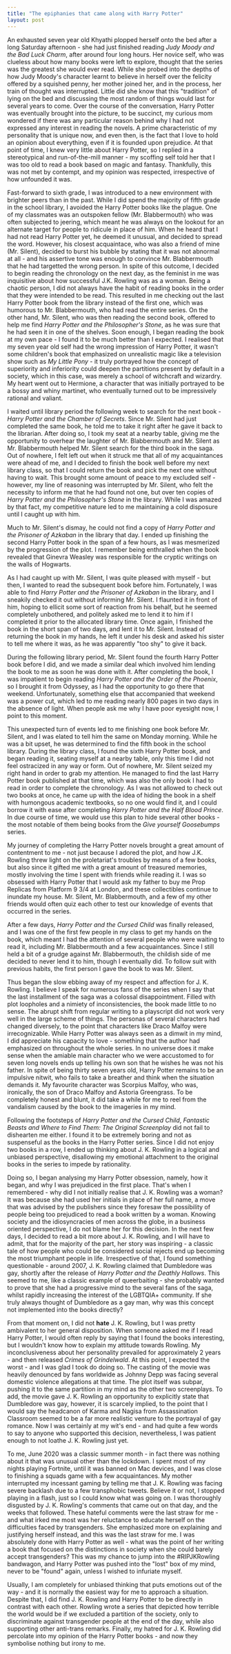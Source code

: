 ```yaml
---
title: "The epiphanies that came along with Harry Potter"
layout: post
---
```


An exhausted seven year old Khyathi plopped herself onto the bed after a long Saturday afternoon - she had just finished reading *Judy Moody and the Bad Luck Charm*, after around four long hours. Her novice self, who was clueless about how many books were left to explore, thought that the series was the greatest she would ever read. While she probed into the depths of how Judy Moody's character learnt to believe in herself over the felicity offered by a squished penny, her mother joined her, and in the process, her train of thought was interrupted. Little did she know that this "tradition" of lying on the bed and discussing the most random of things would last for several years to come. Over the course of the conversation, Harry Potter was eventually brought into the picture, to be succinct, my curious mom wondered if there was any particular reason behind why I had not expressed any interest in reading the novels. A prime characteristic of my personality that is unique now, and even then, is the fact that I love to hold an opinion about everything, even if it is founded upon prejudice. At that point of time, I knew very little about Harry Potter, so I replied in a stereotypical and run-of-the-mill manner - my scoffing self told her that I was too old to read a book based on magic and fantasy. Thankfully, this was not met by contempt, and my opinion was respected, irrespective of how unfounded it was.

Fast-forward to sixth grade, I was introduced to a new environment with brighter peers than in the past. While I did spend the majority of fifth grade in the school library, I avoided the Harry Potter books like the plague. One of my classmates was an outspoken fellow (Mr. Blabbermouth) who was often subjected to jeering, which meant he was always on the lookout for an alternate target for people to ridicule in place of him. When he heard that I had not read Harry Potter yet, he deemed it unusual, and decided to spread the word. However, his closest acquaintace, who was also a friend of mine (Mr. Silent), decided to burst his bubble by stating that it was not abnormal at all - and his assertive tone was enough to convince Mr. Blabbermouth that he had targetted the wrong person. In spite of this outcome, I decided to begin reading the chronology on the next day, as the feminist in me was inquisitive about how successful J.K. Rowling was as a woman. Being a chaotic person, I did not always have the habit of reading books in the order that they were intended to be read. This resulted in me checking out the last Harry Potter book from the library instead of the first one, which was humorous to Mr. Blabbermouth, who had read the entire series. On the other hand, Mr. Silent, who was then reading the second book, offered to help me find *Harry Potter and the Philosopher's Stone*, as he was sure that he had seen it in one of the shelves. Soon enough, I began reading the book at my own pace - I found it to be much better than I expected. I realised that my seven year old self had the wrong impression of Harry Potter, it wasn't some children's book that emphasized on unrealistic magic like a television show such as *My Little Pony* - it truly portrayed how the concept of superiority and inferiority could deepen the partitions present by default in a society, which in this case, was merely a school of witchcraft and wizardry. My heart went out to Hermione, a character that was initially portrayed to be a bossy and whiny martinet, who eventually turned out to be impressively rational and valiant. 

I waited until library period the following week to search for the next book - *Harry Potter and the Chamber of Secrets*. Since Mr. Silent had just completed the same book, he told me to take it right after he gave it back to the librarian. After doing so, I took my seat at a nearby table, giving me the opportunity to overhear the laughter of Mr. Blabbermouth and Mr. Silent as Mr. Blabbermouth helped Mr. Silent search for the third book in the saga. Out of nowhere, I felt left out when it struck me that all of my acquaintances were ahead of me, and I decided to finish the book well before my next library class, so that I could return the book and pick the next one without having to wait. This brought some amount of peace to my excluded self - however, my line of reasoning was interrupted by Mr. Silent, who felt the necessity to inform me that he had found not one, but over ten copies of *Harry Potter and the Philosopher's Stone* in the library. While I was amazed by that fact, my competitive nature led to me maintaining a cold disposure until I caught up with him. 

Much to Mr. Silent's dismay, he could not find a copy of *Harry Potter and the Prisoner of Azkaban* in the library that day. I ended up finishing the second Harry Potter book in the span of a few hours, as I was mesmerized by the progression of the plot. I remember being enthralled when the book revealed that Ginevra Weasley was responsible for the cryptic writings on the walls of Hogwarts. 

As I had caught up with Mr. Silent, I was quite pleased with myself - but then, I wanted to read the subsequent book before him. Fortunately, I was able to find *Harry Potter and the Prisoner of Azkaban* in the library, and I sneakily checked it out without informing Mr. Silent. I flaunted it in front of him, hoping to ellicit some sort of reaction from his behalf, but he seemed completely unbothered, and politely asked me to lend it to him if I completed it prior to the allocated library time. Once again, I finished the book in the short span of two days, and lent it to Mr. Silent. Instead of returning the book in my hands, he left it under his desk and asked his sister to tell me where it was, as he was apparently "too shy" to give it back. 

During the following library period, Mr. Silent found the fourth Harry Potter book before I did, and we made a similar deal which involved him lending the book to me as soon he was done with it. After completing the book, I was impatient to begin reading *Harry Potter and the Order of the Phoenix*, so I brought it from Odyssey, as I had the opportunity to go there that weekend. Unfortunately, something else that accompanied that weekend was a power cut, which led to me reading nearly 800 pages in two days in the absence of light. When people ask me why I have poor eyesight now, I point to this moment. 

This unexpected turn of events led to me finishing one book before Mr. Silent, and I was elated to tell him the same on Monday morning. While he was a bit upset, he was determined to find the fifth book in the school library. During the library class, I found the sixth Harry Potter book, and began reading it, seating myself at a nearby table, only this time I did not feel ostracized in any way or form. Out of nowhere, Mr. Silent seized my right hand in order to grab my attention. He managed to find the last Harry Potter book published at that time, which was also the only book I had to read in order to complete the chronology. As I was not allowed to check out two books at once, he came up with the idea of hiding the book in a shelf with humongous academic textbooks, so no one would find it, and I could borrow it with ease after completing *Harry Potter and the Half Blood Prince*. In due course of time, we would use this plan to hide several other books - the most notable of them being books from the *Give yourself Goosebumps* series.

My journey of completing the Harry Potter novels brought a great amount of contentment to me - not just because I adored the plot, and how J.K. Rowling threw light on the proletariat's troubles by means of a few books, but also since it gifted me with a great amount of treasured memories, mostly involving the time I spent with friends while reading it. I was so obsessed with Harry Potter that I would ask my father to buy me Prop Replicas from Platform 9 3/4 at London, and these collectibles continue to inundate my house. Mr. Silent, Mr. Blabbermouth, and a few of my other friends would often quiz each other to test our knowledge of events that occurred in the series. 

After a few days, *Harry Potter and the Cursed Child* was finally released, and I was one of the first few people in my class to get my hands on the book, which meant I had the attention of several people who were waiting to read it, including Mr. Blabbermouth and a few acquaintances. Since I still held a bit of a grudge against Mr. Blabbermouth, the childish side of me decided to never lend it to him, though I eventually did. To follow suit with previous habits, the first person I gave the book to was Mr. Silent. 

Thus began the slow ebbing away of my respect and affection for J. K. Rowling. I believe I speak for numerous fans of the series when I say that the last installment of the saga was a colossal disappointment. Filled with plot loopholes and a nimiety of inconsistencies, the book made little to no sense. The abrupt shift from regular writing to a playscript did not work very well in the large scheme of things. The personas of several characters had changed diversely, to the point that characters like Draco Malfoy were irrecognizable. While Harry Potter was always seen as a dimwit in my mind, I did appreciate his capacity to love - something that the author had emphasized on throughout the whole series. In no universe does it make sense when the amiable main character who we were accustomed to for seven long novels ends up telling his own son that he wishes he was not his father. In spite of being thirty seven years old, Harry Potter remains to be an impulsive nitwit, who fails to take a breather and think when the situation demands it. My favourite character was Scorpius Malfoy, who was, ironically, the son of Draco Malfoy and Astoria Greengrass. To be completely honest and blunt, it did take a while for me to reel from the vandalism caused by the book to the imageries in my mind.

Following the footsteps of *Harry Potter and the Cursed Child*, *Fantastic Beasts and Where to Find Them: The Original Screenplay* did not fail to dishearten me either. I found it to be extremely boring and not as suspenseful as the books in the Harry Potter series. Since I did not enjoy two books in a row, I ended up thinking about J. K. Rowling in a logical and unbiased perspective, disallowing my emotional attachment to the original books in the series to impede by rationality. 

Doing so, I began analysing my Harry Potter obsession, namely, how it began, and why I was prejudiced in the first place. That's when I remembered - why did I not initially realise that J. K. Rowling was a woman? It was because she had used her initials in place of her full name, a move that was advised by the publishers since they foresaw the possibility of people being too prejudiced to read a book written by a woman. Knowing society and the idiosyncracies of men across the globe, in a business oriented perspective, I do not blame her for this decision. In the next few days, I decided to read a bit more about J. K. Rowling, and I will have to admit, that for the majority of the part, her story was inspiring - a classic tale of how people who could be considered social rejects end up becoming the most triumphant people in life. Irrespective of that, I found something questionable - around 2007, J. K. Rowling claimed that Dumbledore was gay, shortly after the release of *Harry Potter and the Deathly Hallows*. This seemed to me, like a classic example of queerbaiting - she probably wanted to prove that she had a progressive mind to the several fans of the saga, whilst rapidly increasing the interest of the LGBTQIA+ community. If she truly always thought of Dumbledore as a gay man, why was this concept not implemented into the books directly?

From that moment on, I did not **hate** J. K. Rowling, but I was pretty ambivalent to her general disposition. When someone asked me if I read Harry Potter, I would often reply by saying that I found the books interesting, but I wouldn't know how to explain my attitude towards Rowling. My inconclusiveness about her personality prevailed for approximately 2 years - and then released *Crimes of Grindelwald*. At this point, I expected the worst - and I was glad I took do doing so. The casting of the movie was heavily denounced by fans worldwide as Johnny Depp was facing several domestic violence allegations at that time. The plot itself was subpar, pushing it to the same partition in my mind as the other two screenplays. To add, the movie gave J. K. Rowling an opportunity to explicitly state that Dumbledore was gay, however, it is scarcely implied, to the point that I would say the headcanon of Karma and Nagisa from Assassination Classroom seemed to be a far more realistic venture to the portrayal of gay romance. Now I was certainly at my wit's end - and had quite a few words to say to anyone who supported this decision, nevertheless, I was patient enough to not loathe J. K. Rowling just yet.

To me, June 2020 was a classic summer month - in fact there was nothing about it that was unusual other than the lockdown. I spent most of my nights playing Fortnite, until it was banned on Mac devices, and I was close to finishing a squads game with a few acquaintances. My mother interrupted my incessant gaming by telling me that J. K. Rowling was facing severe backlash due to a few transphobic tweets. Believe it or not, I stopped playing in a flash, just so I could know what was going on. I was thoroughly disgusted by J. K. Rowling's comments that came out on that day, and the weeks that followed. These hateful comments were the last straw for me - and what irked me most was her reluctance to educate herself on the difficulties faced by transgenders. She emphasized more on explaining and justifying herself instead, and this was the last straw for me. I was absolutely done with Harry Potter as well - what was the point of her writing a book that focused on the distinctions in society when she could barely accept transgenders? This was my chance to jump into the #RIPJKRowling bandwagon, and Harry Potter was pushed into the "lost" box of my mind, never to be "found" again, unless I wished to infuriate myself.

Usually, I am completely for unbiased thinking that puts emotions out of the way - and it is normally the easiest way for me to approach a situation. Despite that, I did find J. K. Rowling and Harry Potter to be directly in contrast with each other. Rowling wrote a series that depicted how terrible the world would be if we excluded a partition of the society, only to discriminate against transgender people at the end of the day, while also supporting other anti-trans remarks. Finally, my hatred for J. K. Rowling did percolate into my opinion of the Harry Potter books - and now they symbolise nothing but irony to me.







